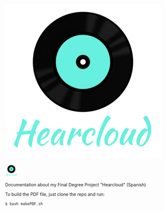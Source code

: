 ![](./images/logo_hearcloud_full.png)

<img src="./images/logo_hearcloud_full.png" width="40px"/>

Documentation about my Final Degree Project "Hearcloud" (Spanish)

To build the PDF file, just clone the repo and run:

```bash
$ bash makePDF.sh
```
